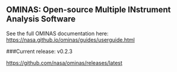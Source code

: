 ## OMINAS:  Open-source Multiple INstrument Analysis Software

See the full OMINAS documentation here:  https://nasa.github.io/ominas/guides/userguide.html

###Current release: v0.2.3

https://github.com/nasa/ominas/releases/latest
